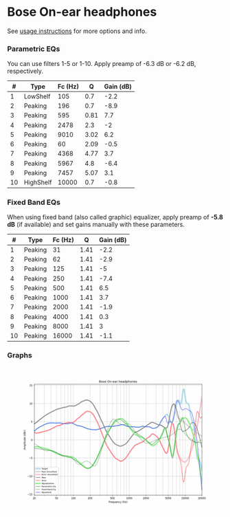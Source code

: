 # Bose On-ear headphones
See [usage instructions](https://github.com/jaakkopasanen/AutoEq#usage) for more options and info.

### Parametric EQs
You can use filters 1-5 or 1-10. Apply preamp of -6.3 dB or -6.2 dB, respectively.

|   # | Type      |   Fc (Hz) |    Q |   Gain (dB) |
|-----|-----------|-----------|------|-------------|
|   1 | LowShelf  |       105 | 0.7  |        -2.2 |
|   2 | Peaking   |       196 | 0.7  |        -8.9 |
|   3 | Peaking   |       595 | 0.81 |         7.7 |
|   4 | Peaking   |      2478 | 2.3  |        -2   |
|   5 | Peaking   |      9010 | 3.02 |         6.2 |
|   6 | Peaking   |        60 | 2.09 |        -0.5 |
|   7 | Peaking   |      4368 | 4.77 |         3.7 |
|   8 | Peaking   |      5967 | 4.8  |        -6.4 |
|   9 | Peaking   |      7457 | 5.07 |         3.1 |
|  10 | HighShelf |     10000 | 0.7  |        -0.8 |

### Fixed Band EQs
When using fixed band (also called graphic) equalizer, apply preamp of **-5.8 dB** (if available) and set gains manually with these parameters.

|   # | Type    |   Fc (Hz) |    Q |   Gain (dB) |
|-----|---------|-----------|------|-------------|
|   1 | Peaking |        31 | 1.41 |        -2.2 |
|   2 | Peaking |        62 | 1.41 |        -2.9 |
|   3 | Peaking |       125 | 1.41 |        -5   |
|   4 | Peaking |       250 | 1.41 |        -7.4 |
|   5 | Peaking |       500 | 1.41 |         6.5 |
|   6 | Peaking |      1000 | 1.41 |         3.7 |
|   7 | Peaking |      2000 | 1.41 |        -1.9 |
|   8 | Peaking |      4000 | 1.41 |         0.3 |
|   9 | Peaking |      8000 | 1.41 |         3   |
|  10 | Peaking |     16000 | 1.41 |        -1.1 |

### Graphs
![](./Bose%20On-ear%20headphones.png)
